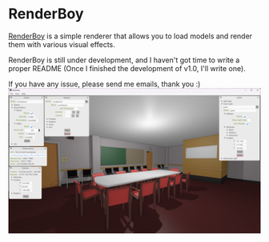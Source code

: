 # RenderBoy
[RenderBoy](https://github.com/LittleNate-Dev/RenderBoy) is a simple renderer that allows you to load models and render them with various visual effects.

RenderBoy is still under development, and I haven't got time to write a proper README (Once I finished the development of v1.0, I'll write one).

If you have any issue, please send me emails, thank you :)
![IMG](https://github.com/LittleNate-Dev/RenderBoy/blob/master/Screenshot.png)